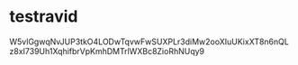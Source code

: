 # testravid

W5vlGgwqNvJUP3tkO4LODwTqvwFwSUXPLr3diMw2ooXIuUKixXT8n6nQLz8xI739Uh1XqhifbrVpKmhDMTrlWXBc8ZioRhNUqy9
